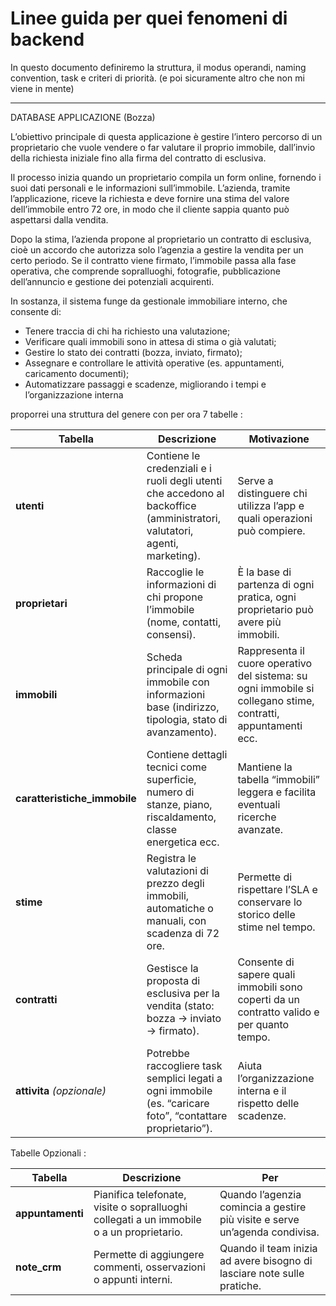 # Linee guida per quei fenomeni di backend

In questo documento definiremo la struttura, il modus operandi, naming convention, task e criteri di priorità. (e poi sicuramente altro che non mi viene in mente)

-----------------------------------------------------------------------------------------------------------------------------------------------------------------------
DATABASE APPLICAZIONE (Bozza)

L’obiettivo principale di questa applicazione è gestire l’intero percorso di un proprietario che vuole vendere o far valutare il proprio immobile, dall’invio della richiesta iniziale fino alla firma del contratto di esclusiva.

Il processo inizia quando un proprietario compila un form online, fornendo i suoi dati personali e le informazioni sull’immobile. L’azienda, tramite l’applicazione, riceve la richiesta e deve fornire una stima del valore dell’immobile entro 72 ore, in modo che il cliente sappia quanto può aspettarsi dalla vendita.

Dopo la stima, l’azienda propone al proprietario un contratto di esclusiva, cioè un accordo che autorizza solo l’agenzia a gestire la vendita per un certo periodo. Se il contratto viene firmato, l’immobile passa alla fase operativa, che comprende sopralluoghi, fotografie, pubblicazione dell’annuncio e gestione dei potenziali acquirenti.

In sostanza, il sistema funge da gestionale immobiliare interno, che consente di:
- Tenere traccia di chi ha richiesto una valutazione;
- Verificare quali immobili sono in attesa di stima o già valutati;
- Gestire lo stato dei contratti (bozza, inviato, firmato);
- Assegnare e controllare le attività operative (es. appuntamenti, caricamento documenti);
- Automatizzare passaggi e scadenze, migliorando i tempi e l’organizzazione interna

proporrei una struttura del genere con per ora 7 tabelle :

| Tabella                             | Descrizione                                                                                                                | Motivazione                                                                                                   |
| ----------------------------------- | -------------------------------------------------------------------------------------------------------------------------- | ------------------------------------------------------------------------------------------------------------- |
| **utenti**                          | Contiene le credenziali e i ruoli degli utenti che accedono al backoffice (amministratori, valutatori, agenti, marketing). | Serve a distinguere chi utilizza l’app e quali operazioni può compiere.                                       |
| **proprietari**                     | Raccoglie le informazioni di chi propone l’immobile (nome, contatti, consensi).                                            | È la base di partenza di ogni pratica, ogni proprietario può avere più immobili.                              |
| **immobili**                        | Scheda principale di ogni immobile con informazioni base (indirizzo, tipologia, stato di avanzamento).                     | Rappresenta il cuore operativo del sistema: su ogni immobile si collegano stime, contratti, appuntamenti ecc. |
| **caratteristiche_immobile**        | Contiene dettagli tecnici come superficie, numero di stanze, piano, riscaldamento, classe energetica ecc.                  | Mantiene la tabella “immobili” leggera e facilita eventuali ricerche avanzate.                                |
| **stime**                           | Registra le valutazioni di prezzo degli immobili, automatiche o manuali, con scadenza di 72 ore.                           | Permette di rispettare l’SLA e conservare lo storico delle stime nel tempo.                                   |
| **contratti**                       | Gestisce la proposta di esclusiva per la vendita (stato: bozza → inviato → firmato).                                       | Consente di sapere quali immobili sono coperti da un contratto valido e per quanto tempo.                     |
| **attivita** *(opzionale)*          | Potrebbe raccogliere task semplici legati a ogni immobile (es. “caricare foto”, “contattare proprietario”).                | Aiuta l’organizzazione interna e il rispetto delle scadenze.                                                  |

Tabelle Opzionali :

| Tabella          | Descrizione                                                                              | Per                                                                         |
| ---------------- | ---------------------------------------------------------------------------------------- | --------------------------------------------------------------------------- |
| **appuntamenti** | Pianifica telefonate, visite o sopralluoghi collegati a un immobile o a un proprietario. | Quando l’agenzia comincia a gestire più visite e serve un’agenda condivisa. |
| **note_crm**     | Permette di aggiungere commenti, osservazioni o appunti interni.                         | Quando il team inizia ad avere bisogno di lasciare note sulle pratiche.     |

